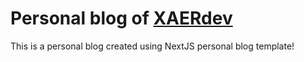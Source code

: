 # Personal blog of [XAERdev](https://xaer.dev)

This is a personal blog created using NextJS personal blog template!